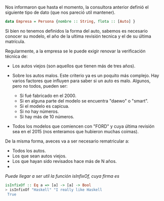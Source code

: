 Nos informaron que hasta el momento, la consultora anterior definió el siguiente tipo de dato (que nos pareció util mantener).

~~~haskell
data Empresa = Persona {nombre :: String, flota :: [Auto] }
~~~

Si bien no tenemos definidos la forma del auto, sabemos es necesario conocer su modelo, el año de la ultima revisión tecnica y el de su última matrícula.

Regularmente, a la empresa se le puede exigir renovar la verificación técnica de:

  * Los autos viejos (son aquellos que tienen más de tres años).
  
  * Sobre los autos malos. Este criterio ya es un poquito más complejo. Hay varios factores que influyen para saber si un auto es malo. Algunos, pero no todos, pueden ser:
    * Si fué fabricado en el 2000.
    * Si en alguna parte del modelo se encuentra "daewo" o "smart".
    * Si el modelo es capicua.
    * Si no hay números.
    * Si hay más de 10 números.
  * Todos los modelos que comiencen con "FORD" y cuya última revisión sea en el 2015 (nos enteramos que hubieron muchas coimas).
  
De la misma forma, aveces va a ser necesario rematricular a:
  * Todos los autos.
  * Los que sean autos viejos.
  * Los que hayan sido revisados hace más de N años.
  * 
  




_Puede llegar a ser util la función isInfixOf, cuya firma es_

~~~haskell
isInfixOf :: Eq a => [a] -> [a] -> Bool
> isInfixOf "Haskell" "I really like Haskell
 True
~~~